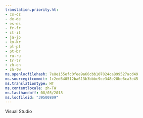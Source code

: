 ```yaml
---
translation.priority.ht:
- cs-cz
- de-de
- es-es
- fr-fr
- it-it
- ja-jp
- ko-kr
- pl-pl
- pt-br
- ru-ru
- tr-tr
- zh-cn
- zh-tw
ms.openlocfilehash: 7e8e155efc0fee9a66cbb107024ca899527acd49
ms.sourcegitcommit: 1c2ed640512ba613b3bbbc9ce348e28be6ca3e45
ms.translationtype: HT
ms.contentlocale: zh-TW
ms.lasthandoff: 08/03/2018
ms.locfileid: "39500809"
---
```

Visual Studio